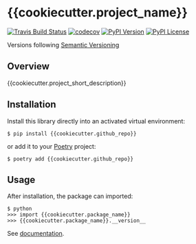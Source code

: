 # {{cookiecutter.project_name}}


[![Travis Build Status](https://img.shields.io/travis/{{cookiecutter.github_username}}/{{cookiecutter.github_repo}}/master.svg?label=unix)](https://travis-ci.com/{{cookiecutter.github_username}}/{{cookiecutter.github_repo}})
[![codecov](https://codecov.io/gh/geronimo-iia/async-btree/branch/master/graph/badge.svg?token=SXD9Z508CA)](https://codecov.io/gh/{{cookiecutter.github_username}}/{{cookiecutter.github_repo}})
[![PyPI Version](https://img.shields.io/pypi/v/{{cookiecutter.github_repo}}.svg)](https://pypi.org/project/{{cookiecutter.github_repo}})
[![PyPI License](https://img.shields.io/pypi/l/{{cookiecutter.github_repo}}.svg)](https://pypi.org/project/{{cookiecutter.github_repo}})

Versions following [Semantic Versioning](https://semver.org/)

## Overview

{{cookiecutter.project_short_description}}

## Installation

Install this library directly into an activated virtual environment:

```text
$ pip install {{cookiecutter.github_repo}}
```

or add it to your [Poetry](https://poetry.eustace.io/) project:

```text
$ poetry add {{cookiecutter.github_repo}}
```

## Usage

After installation, the package can imported:

```text
$ python
>>> import {{cookiecutter.package_name}}
>>> {{cookiecutter.package_name}}.__version__
```

See [documentation](https://{{cookiecutter.github_username}}.github.io/{{cookiecutter.github_repo}}).
